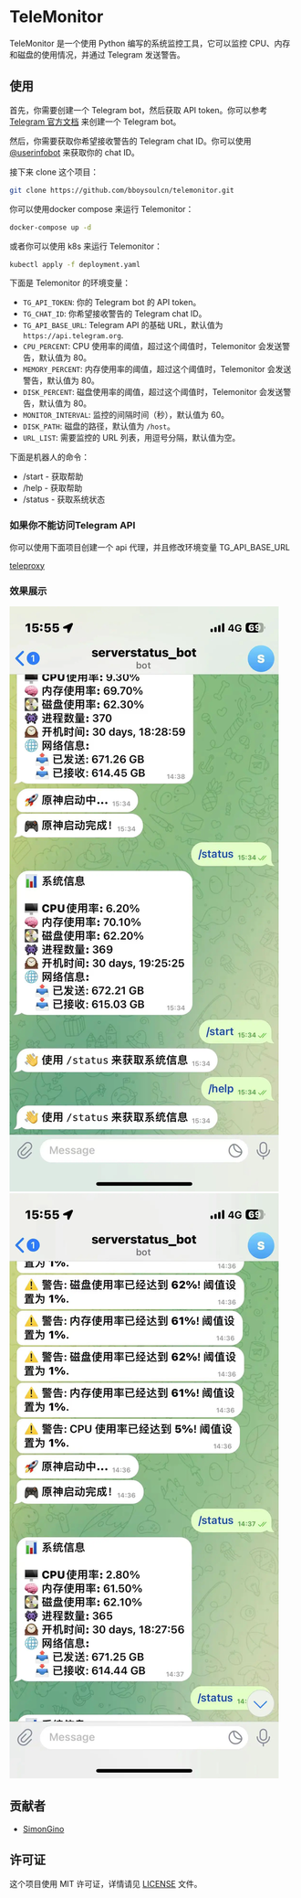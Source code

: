 # TeleMonitor

TeleMonitor 是一个使用 Python 编写的系统监控工具，它可以监控 CPU、内存和磁盘的使用情况，并通过 Telegram 发送警告。

## 使用

首先，你需要创建一个 Telegram bot，然后获取 API token。你可以参考 [Telegram 官方文档](https://core.telegram.org/bots/features#botfather) 来创建一个 Telegram bot。

然后，你需要获取你希望接收警告的 Telegram chat ID。你可以使用 [@userinfobot](https://t.me/userinfobot) 来获取你的 chat ID。

接下来 clone 这个项目：

```bash
git clone https://github.com/bboysoulcn/telemonitor.git
```

你可以使用docker compose 来运行 Telemonitor：

```bash
docker-compose up -d
```

或者你可以使用 k8s 来运行 Telemonitor：

```bash
kubectl apply -f deployment.yaml
```

下面是 Telemonitor 的环境变量：

- `TG_API_TOKEN`: 你的 Telegram bot 的 API token。
- `TG_CHAT_ID`: 你希望接收警告的 Telegram chat ID。
- `TG_API_BASE_URL`: Telegram API 的基础 URL，默认值为 `https://api.telegram.org`.
- `CPU_PERCENT`: CPU 使用率的阈值，超过这个阈值时，Telemonitor 会发送警告，默认值为 80。
- `MEMORY_PERCENT`: 内存使用率的阈值，超过这个阈值时，Telemonitor 会发送警告，默认值为 80。
- `DISK_PERCENT`: 磁盘使用率的阈值，超过这个阈值时，Telemonitor 会发送警告，默认值为 80。
- `MONITOR_INTERVAL`: 监控的间隔时间（秒），默认值为 60。
- `DISK_PATH`: 磁盘的路径，默认值为 `/host`。
- `URL_LIST`: 需要监控的 URL 列表，用逗号分隔，默认值为空。

下面是机器人的命令：

- /start - 获取帮助
- /help - 获取帮助
- /status - 获取系统状态

### 如果你不能访问Telegram API

你可以使用下面项目创建一个 api 代理，并且修改环境变量 TG_API_BASE_URL

[teleproxy](https://github.com/bboysoulcn/teleproxy)

### 效果展示

![](./images/img1.webp)
![](./images/img2.webp)

## 贡献者

- [SimonGino](https://github.com/SimonGino)

## 许可证

这个项目使用 MIT 许可证，详情请见 [LICENSE](LICENSE) 文件。
